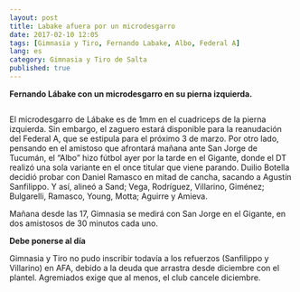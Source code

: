 ```yaml
---
layout: post
title: Labake afuera por un microdesgarro
date: 2017-02-10 12:05
tags: [Gimnasia y Tiro, Fernando Labake, Albo, Federal A]
lang: es
category: Gimnasia y Tiro de Salta
published: true
---
```

**Fernando Lábake con un microdesgarro en su pierna izquierda.**

<center><img scr="http://nuevodiariodesalta.com.ar/public/images/noticias/5375-labake-es-baja-en-el-equipo-de-botella.jpg"></center>


El microdesgarro de Lábake es de 1mm en el cuadriceps de la pierna izquierda. Sin embargo, el zaguero estará disponible para la reanudación del Federal A, que se estipula para el próximo 3 de marzo.
Por otro lado, pensando en el amistoso que afrontará mañana ante San Jorge de Tucumán, el “Albo” hizo fútbol ayer por la tarde en el Gigante, donde el DT realizó una sola variante en el once titular que viene parando.
Duilio Botella decidió probar con Daniel Ramasco en mitad de cancha, sacando a Agustín Sanfilippo. Y así, alineó a Sand; Vega, Rodríguez, Villarino, Giménez; Bulgarelli, Ramasco, Young, Motta; Aguirre y Amieva.

Mañana desde las 17, Gimnasia se medirá con San Jorge en el Gigante, en dos amistosos de 30 minutos cada uno.

**Debe ponerse al día**

Gimnasia y Tiro no pudo inscribir todavía a los refuerzos (Sanfilippo y Villarino) en AFA, debido a la deuda que arrastra desde diciembre con el plantel. Agremiados exige que al menos, el club cancele diciembre.
